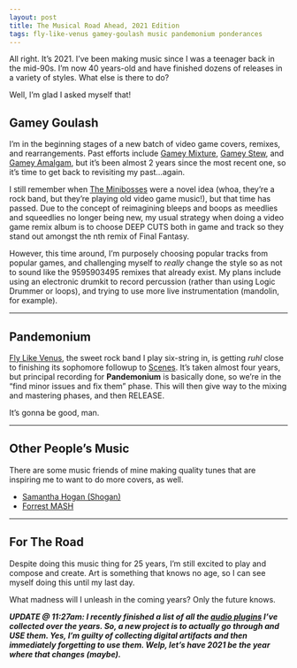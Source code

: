 ```yaml
---
layout: post
title: The Musical Road Ahead, 2021 Edition
tags: fly-like-venus gamey-goulash music pandemonium ponderances
---
```

All right. It&#8217;s 2021. I&#8217;ve been making music since I was a teenager back in the mid-90s. I&#8217;m now 40 years-old and have finished dozens of releases in a variety of styles. What else is there to do?

Well, I&#8217;m glad I asked myself that!

<!--more-->

## Gamey Goulash

I&#8217;m in the beginning stages of a new batch of video game covers, remixes, and rearrangements. Past efforts include [Gamey Mixture](https://nebyoolae.bandcamp.com/album/gamey-mixture), [Gamey Stew](https://nebyoolae.bandcamp.com/album/gamey-stew), and [Gamey Amalgam](https://nebyoolae.bandcamp.com/album/gamey-amalgam), but it&#8217;s been almost 2 years since the most recent one, so it&#8217;s time to get back to revisiting my past&#8230;again.

I still remember when [The Minibosses](http://www.minibosses.com/) were a novel idea (whoa, they&#8217;re a rock band, but they&#8217;re playing old video game music!), but that time has passed. Due to the concept of reimagining bleeps and boops as meedlies and squeedlies no longer being new, my usual strategy when doing a video game remix album is to choose DEEP CUTS both in game and track so they stand out amongst the nth remix of Final Fantasy.

However, this time around, I&#8217;m purposely choosing popular tracks from popular games, and challenging myself to _really_ change the style so as not to sound like the 9595903495 remixes that already exist. My plans include using an electronic drumkit to record percussion (rather than using Logic Drummer or loops), and trying to use more live instrumentation (mandolin, for example).

<hr class="wp-block-separator" />

## Pandemonium

[Fly Like Venus](https://flylikevenus.bandcamp.com), the sweet rock band I play six-string in, is getting _ruhl_ close to finishing its sophomore followup to [Scenes](https://flylikevenus.com/album/scenes). It&#8217;s taken almost four years, but principal recording for **Pandemonium** is basically done, so we&#8217;re in the &#8220;find minor issues and fix them&#8221; phase. This will then give way to the mixing and mastering phases, and then RELEASE.

It&#8217;s gonna be good, man.

<hr class="wp-block-separator" />

## Other People&#8217;s Music

There are some music friends of mine making quality tunes that are inspiring me to want to do more covers, as well.

  * [Samantha Hogan (Shogan)](https://samanthahogan-composer.bandcamp.com/album/midi-tastic-video-game-ish-music-v-1)
  * [Forrest MASH](https://www.youtube.com/channel/UCCNiGiYxzPsnmuQFOCel9eg)

<hr class="wp-block-separator" />

## For The Road

Despite doing this music thing for 25 years, I&#8217;m still excited to play and compose and create. Art is something that knows no age, so I can see myself doing this until my last day.

What madness will I unleash in the coming years? Only the future knows.

**_UPDATE @ 11:27am: I recently finished a list of all the [audio plugins](/audio-plugins) I&#8217;ve collected over the years. So, a new project is to actually go through and USE them. Yes, I&#8217;m guilty of collecting digital artifacts and then immediately forgetting to use them. Welp, let&#8217;s have 2021 be the year where that changes (maybe)._**
